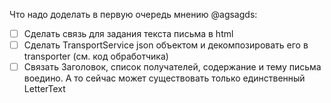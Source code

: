Что надо доделать в первую очередь мнению @agsagds:
- [ ] Сделать связь для задания текста письма в html
- [ ] Сделать TransportService json объектом и декомпозировать его в transporter (см. код обработчика)
- [ ] Связать Заголовок, список получателей, содержание и тему письма воедино. А то сейчас может существовать только единственный LetterText
